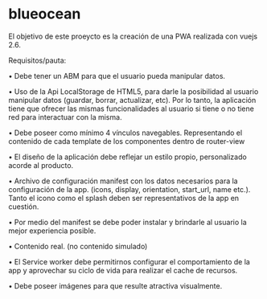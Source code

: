 # blueocean



El objetivo de este proeycto es la creación de una PWA realizada con vuejs 2.6.

Requisitos/pauta:

• Debe tener un ABM para que el usuario pueda manipular datos.

• Uso de la Api LocalStorage de HTML5, para darle la posibilidad al usuario manipular datos (guardar, borrar, actualizar, etc). Por lo tanto, la aplicación tiene que ofrecer las mismas funcionalidades al usuario si tiene o no tiene red para interactuar con la misma.

• Debe poseer como mínimo 4 vínculos navegables. Representando el contenido de cada template de los componentes dentro de router-view

• El diseño de la aplicación debe reflejar un estilo propio, personalizado acorde al producto.

• Archivo de configuración manifest con los datos necesarios para la configuración de la app. (icons, display, orientation, start_url, name etc.). Tanto el icono como el splash deben ser representativos de la app en cuestión.

• Por medio del manifest se debe poder instalar y brindarle al usuario la mejor experiencia posible.

• Contenido real. (no contenido simulado)

• El Service worker debe permitirnos configurar el comportamiento de la app y aprovechar su ciclo de vida para realizar el cache de recursos.

• Debe poseer imágenes para que resulte atractiva visualmente.
